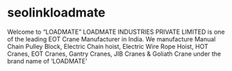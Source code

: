 # seolinkloadmate
 Welcome to “LOADMATE” LOADMATE INDUSTRIES PRIVATE LIMITED is one of the leading EOT Crane Manufacturer in India. We manufacture Manual Chain Pulley Block, Electric Chain hoist, Electric Wire Rope Hoist, HOT Cranes, EOT Cranes, Gantry Cranes, JIB Cranes &amp; Goliath Crane under the brand name of ‘LOADMATE’
